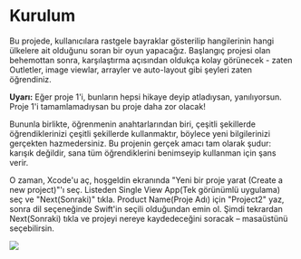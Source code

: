 # Kurulum

Bu projede, kullanıcılara rastgele bayraklar gösterilip hangilerinin hangi ülkelere ait olduğunu soran bir oyun yapacağız. 
Başlangıç ​​projesi olan behemottan sonra, karşılaştırma açısından oldukça kolay görünecek - zaten Outletler, image viewlar, arrayler ve auto-layout gibi şeyleri zaten öğrendiniz. 

**Uyarı:** Eğer proje 1'i, bunların hepsi hikaye deyip atladıysan, yanılıyorsun. Proje 1'i tamamlamadıysan bu proje daha zor olacak!

Bununla birlikte, öğrenmenin anahtarlarından biri, çeşitli şekillerde öğrendiklerinizi çeşitli şekillerde kullanmaktır, böylece yeni bilgilerinizi gerçekten hazmedersiniz. Bu projenin gerçek amacı tam olarak şudur: karışık değildir, sana tüm öğrendiklerini benimseyip kullanman için şans verir. 

O zaman, Xcode'u aç, hoşgeldin ekranında "Yeni bir proje yarat (Create a new project)"'ı seç. Listeden Single View App(Tek görünümlü uygulama)  seç ve "Next(Sonraki)" tıkla. Product Name(Proje Adı) için "Project2" yaz, sonra dil seçeneğinde Swift'in seçili olduğundan emin ol. Şimdi tekrardan Next(Sonraki) tıkla ve projeyi nereye kaydedeceğini soracak – masaüstünü seçebilirsin.

![](https://github.com/emrdgrmnci/HWSTranslation/blob/master/en/2-2.png)
